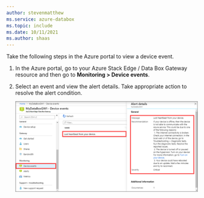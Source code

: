 ```yaml
---
author: stevenmatthew
ms.service: azure-databox
ms.topic: include
ms.date: 10/11/2021
ms.author: shaas
---
```


Take the following steps in the Azure portal to view a device event. 

1. In the Azure portal, go to your Azure Stack Edge / Data Box Gateway resource and then go to **Monitoring > Device events**.
2. Select an event and view the alert details. Take appropriate action to resolve the alert condition.

    ![Screenshot showing alert details on the "Device events" blade in the Azure portal. The "Device events" menu item, the alert, and alert details are highlighted.](./media/data-box-edge-gateway-view-device-events/view-device-events.png)
